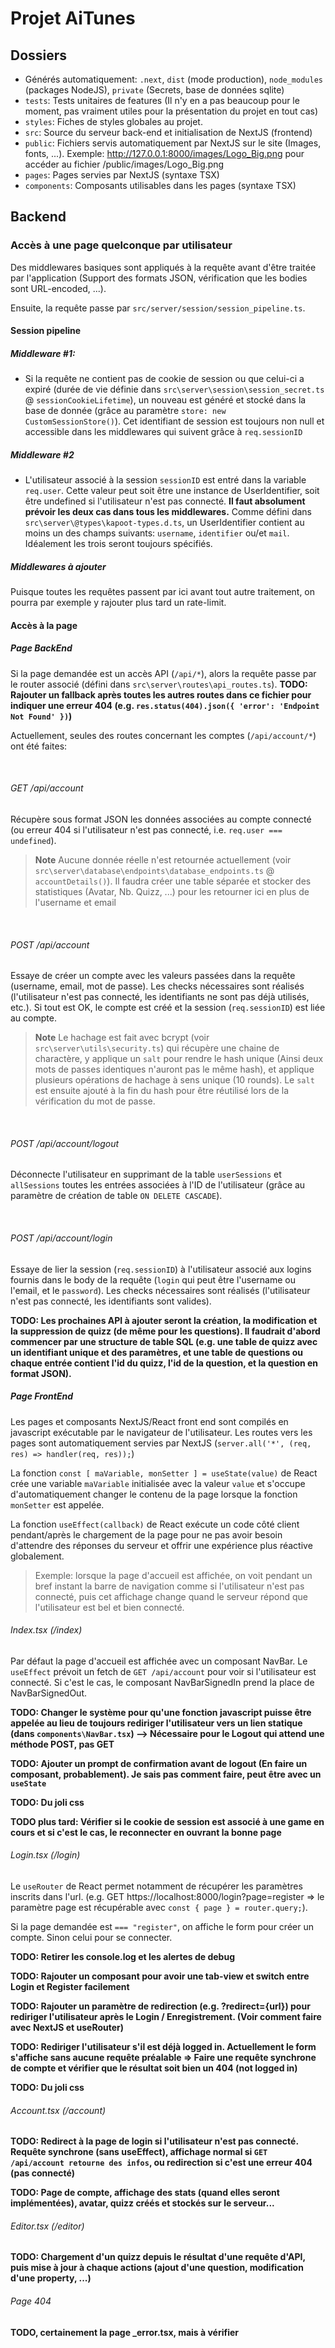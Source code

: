 # Projet AiTunes


## Dossiers

 - Générés automatiquement: ``.next``, ``dist`` (mode production), ``node_modules`` (packages NodeJS), ``private`` (Secrets, base de données sqlite)
 - ``tests``: Tests unitaires de features (Il n'y en a pas beaucoup pour le moment, pas vraiment utiles pour la présentation du projet en tout cas)
 - ``styles``: Fiches de styles globales au projet. 
 - ``src``: Source du serveur back-end et initialisation de NextJS (frontend)
 - ``public``: Fichiers servis automatiquement par NextJS sur le site (Images, fonts, ...). Exemple: http://127.0.0.1:8000/images/Logo_Big.png pour accéder au fichier /public/images/Logo_Big.png
 - ``pages``: Pages servies par NextJS (syntaxe TSX)
 - ``components``: Composants utilisables dans les pages (syntaxe TSX)


## Backend

### Accès à une page quelconque par utilisateur

Des middlewares basiques sont appliqués à la requête avant d'être traitée par l'application (Support des formats JSON, vérification que les bodies sont URL-encoded, ...).

Ensuite, la requête passe par ``src/server/session/session_pipeline.ts``. 

#### Session pipeline
##### Middleware #1:
 - Si la requête ne contient pas de cookie de session ou que celui-ci a expiré (durée de vie définie dans ``src\server\session\session_secret.ts`` @ ``sessionCookieLifetime``), un nouveau est généré et stocké dans la base de donnée (grâce au paramètre ``store: new CustomSessionStore()``). Cet identifiant de session est toujours non null et accessible dans les middlewares qui suivent grâce à ``req.sessionID``

##### Middleware #2
 - L'utilisateur associé à la session ``sessionID`` est entré dans la variable ``req.user``. Cette valeur peut soit être une instance de UserIdentifier, soit être undefined si l'utilisateur n'est pas connecté. **Il faut absolument prévoir les deux cas dans tous les middlewares.** Comme défini dans ``src\server\@types\kapoot-types.d.ts``, un UserIdentifier contient au moins un des champs suivants: ``username``, ``identifier`` ou/et ``mail``. Idéalement les trois seront toujours spécifiés.

 ##### Middlewares à ajouter
 Puisque toutes les requêtes passent par ici avant tout autre traitement, on pourra par exemple y rajouter plus tard un rate-limit.


#### Accès à la page


##### Page BackEnd
Si la page demandée est un accès API (``/api/*``), alors la requête passe par le router associé (défini dans ``src\server\routes\api_routes.ts``). **TODO: Rajouter un fallback après toutes les autres routes dans ce fichier pour indiquer une erreur 404 (e.g. ``res.status(404).json({ 'error': 'Endpoint Not Found' })``)**

Actuellement, seules des routes concernant les comptes (``/api/account/*``) ont été faites:

<br>

###### GET /api/account
Récupère sous format JSON les données associées au compte connecté (ou erreur 404 si l'utilisateur n'est pas connecté, i.e. ``req.user === undefined``).

> **Note**
> Aucune donnée réelle n'est retournée actuellement (voir ``src\server\database\endpoints\database_endpoints.ts`` @ ``accountDetails()``). Il faudra créer une table séparée et stocker des statistiques (Avatar, Nb. Quizz, ...) pour les retourner ici en plus de l'username et email

<br>

###### POST /api/account
Essaye de créer un compte avec les valeurs passées dans la requête (username, email, mot de passe). Les checks nécessaires sont réalisés (l'utilisateur n'est pas connecté, les identifiants ne sont pas déjà utilisés, etc.). Si tout est OK, le compte est créé et la session (``req.sessionID``) est liée au compte.

> **Note**
> Le hachage est fait avec bcrypt (voir ``src\server\utils\security.ts``) qui récupère une chaine de charactère, y applique un ``salt`` pour rendre le hash unique (Ainsi deux mots de passes identiques n'auront pas le même hash), et applique plusieurs opérations de hachage à sens unique (10 rounds). Le ``salt`` est ensuite ajouté à la fin du hash pour être réutilisé lors de la vérification du mot de passe.

<br>

###### POST /api/account/logout

Déconnecte l'utilisateur en supprimant de la table ``userSessions`` et ``allSessions`` toutes les entrées associées à l'ID de l'utilisateur (grâce au paramètre de création de table ``ON DELETE CASCADE``).

<br>

###### POST /api/account/login

Essaye de lier la session (``req.sessionID``) à l'utilisateur associé aux logins fournis dans le body de la requête (``login`` qui peut être l'username ou l'email, et le ``password``). Les checks nécessaires sont réalisés (l'utilisateur n'est pas connecté, les identifiants sont valides).


**TODO: Les prochaines API à ajouter seront la création, la modification et la suppression de quizz (de même pour les questions). Il faudrait d'abord commencer par une structure de table SQL (e.g. une table de quizz avec un identifiant unique et des paramètres, et une table de questions ou chaque entrée contient l'id du quizz, l'id de la question, et la question en format JSON).** 

##### Page FrontEnd

Les pages et composants NextJS/React front end sont compilés en javascript exécutable par le navigateur de l'utilisateur. Les routes vers les pages sont automatiquement servies par NextJS (`server.all('*', (req, res) => handler(req, res));`)

La fonction ``const [ maVariable, monSetter ] = useState(value)`` de React crée une variable ``maVariable`` initialisée avec la valeur ``value`` et s'occupe d'automatiquement changer le contenu de la page lorsque la fonction ``monSetter`` est appelée.

La fonction ``useEffect(callback)`` de React exécute un code côté client pendant/après le chargement de la page pour ne pas avoir besoin d'attendre des réponses du serveur et offrir une expérience plus réactive globalement. 
> Exemple: lorsque la page d'accueil est affichée, on voit pendant un bref instant la barre de navigation comme si l'utilisateur n'est pas connecté, puis cet affichage change quand le serveur répond que l'utilisateur est bel et bien connecté.

###### Index.tsx (/index)

Par défaut la page d'accueil est affichée avec un composant NavBar. Le ``useEffect`` prévoit un fetch de ``GET /api/account`` pour voir si l'utilisateur est connecté. Si c'est le cas, le composant NavBarSignedIn prend la place de NavBarSignedOut.

**TODO: Changer le système pour qu'une fonction javascript puisse être appelée au lieu de toujours rediriger l'utilisateur vers un lien statique (dans ``components\NavBar.tsx``) --> Nécessaire pour le Logout qui attend une méthode POST, pas GET**

**TODO: Ajouter un prompt de confirmation avant de logout (En faire un composant, probablement). Je sais pas comment faire, peut être avec un ``useState``**

**TODO: Du joli css**

**TODO plus tard: Vérifier si le cookie de session est associé à une game en cours et si c'est le cas, le reconnecter en ouvrant la bonne page**

###### Login.tsx (/login)

Le ``useRouter`` de React permet notamment de récupérer les paramètres inscrits dans l'url. (e.g. GET https://localhost:8000/login?page=register => le paramètre page est récupérable avec ``const { page } = router.query;``).

Si la page demandée est ``=== "register"``, on affiche le form pour créer un compte. Sinon celui pour se connecter. 

**TODO: Retirer les console.log et les alertes de debug**

**TODO: Rajouter un composant pour avoir une tab-view et switch entre Login et Register facilement**

**TODO: Rajouter un paramètre de redirection (e.g. ?redirect={url}) pour rediriger l'utilisateur après le Login / Enregistrement. (Voir comment faire avec NextJS et useRouter)**

**TODO: Rediriger l'utilisateur s'il est déjà logged in. Actuellement le form s'affiche sans aucune requête préalable => Faire une requête synchrone de compte et vérifier que le résultat soit bien un 404 (not logged in)**

**TODO: Du joli css**

###### Account.tsx (/account)

**TODO: Redirect à la page de login si l'utilisateur n'est pas connecté. Requête synchrone (sans useEffect), affichage normal si ``GET /api/account retourne des infos``, ou redirection si c'est une erreur 404 (pas connecté)**

**TODO: Page de compte, affichage des stats (quand elles seront implémentées), avatar, quizz créés et stockés sur le serveur...**

###### Editor.tsx (/editor)

**TODO: Chargement d'un quizz depuis le résultat d'une requête d'API, puis mise à jour à chaque actions (ajout d'une question, modification d'une property, ...)**

###### Page 404

**TODO, certainement la page _error.tsx, mais à vérifier**
